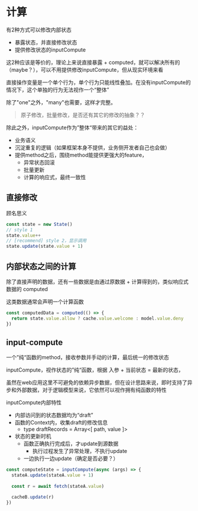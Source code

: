 # 计算

有2种方式可以修改内部状态
- 暴露状态，并直接修改状态
- 提供修改状态的inputCompute

这2种应该是等价的，理论上来说直接暴露 + computed，就可以解决所有的（maybe？），可以不用提供修改inputCompute，但从现实环境来看

直接操作变量是一个单个行为，单个行为只能线性叠加。在没有inputCompute的情况下，这个单独的行为无法视作一个“整体”

除了"one"之外，"many"也需要，这样才完整。

> 原子修改，批量修改，是否还有其它的修改的抽象？？

除此之外，inputCompute作为”整体“带来的其它的益处：
- 业务语义
- 沉淀重复的逻辑（如果框架本身不提供，业务侧开发者自己也会做）
- 提供method之后，围绕method能提供更强大的feature，
  - 异常状态回滚
  - 批量更新
  - 计算的响应式，最终一致性

## 直接修改

顾名思义

```javascript
const state = new State()
// style 1
state.value++
// [recommend] style 2，显示调用
state.update(state.value + 1)

```


## 内部状态之间的计算

除了直接声明的数据，还有一些数据是由通过原数据 + 计算得到的，类似响应式数据的 computed

这类数据通常会声明一个计算函数

```javascript 
const computedData = computed(() => {
  return state.value.allow ? cache.value.welcome : model.value.deny
})
```


## input-compute

一个”纯“函数的method，接收参数并手动的计算，最后统一的修改状态

inputCompute，视作状态的”纯“函数，根据 入参 + 当前状态 = 最新的状态，

虽然在web应用这里不可避免的依赖异步数据，但在设计思路来说，即时支持了异步和外部数据，对于逻辑模型来说，它依然可以视作拥有纯函数的特性

inputCompute内部特性
- 内部访问到的状态数据均为“draft”
- 函数的Context内，收集draft的修改信息
  - type draftRecords = Array<[ path, value ]>
- 状态的更新时机
  - 函数正确执行完成后，才update到源数据
    - 执行过程发生了异常处理，不执行update
  - 一边执行一边update（确定是否必要？）



```javascript
const computeState = inputCompute(async (args) => {
  stateA.update(stateA.value + 1)
  
  const r = await fetch(stateA.value)

  cacheB.update(r)
})
```